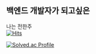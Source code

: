 ## 백엔드 개발자가 되고싶은
나는 전한주  
[![Hits](https://hits.seeyoufarm.com/api/count/incr/badge.svg?url=https%3A%2F%2Fgithub.com%2Fhanjucoding%2F&count_bg=%23FF0000&title_bg=%23000000&icon=java.svg&icon_color=%23FF0000&title=try-catch&edge_flat=false)](https://hits.seeyoufarm.com)

[![Solved.ac Profile](http://mazassumnida.wtf/api/v2/generate_badge?boj=tnytanic)](https://solved.ac/tnytanic/)



